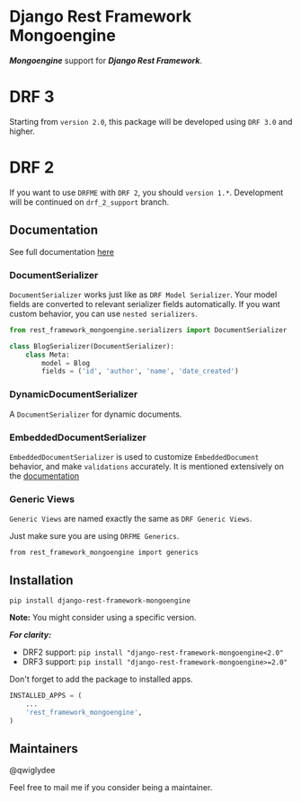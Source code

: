 Django Rest Framework Mongoengine
===============================

***Mongoengine*** support for ***Django Rest Framework***.

# DRF 3
Starting from `version 2.0`, this package will be developed using `DRF 3.0` and higher. 

# DRF 2
If you want to use `DRFME` with `DRF 2`, you should `version 1.*`. Development will be continued on `drf_2_support` branch.

## Documentation
See full documentation [here](https://pythonhosted.org/django-rest-framework-mongoengine/)
### DocumentSerializer
`DocumentSerializer` works just like as `DRF Model Serializer`. Your model fields are converted to relevant serializer fields automatically. If you want custom behavior, you can use `nested serializers`.
```Python
from rest_framework_mongoengine.serializers import DocumentSerializer

class BlogSerializer(DocumentSerializer):
    class Meta:
        model = Blog
        fields = ('id', 'author', 'name', 'date_created')
```
### DynamicDocumentSerializer
A `DocumentSerializer` for dynamic documents.
### EmbeddedDocumentSerializer
`EmbeddedDocumentSerializer` is used to customize `EmbeddedDocument` behavior, and make `validations` accurately. It is mentioned extensively on the [documentation](https://pythonhosted.org/django-rest-framework-mongoengine/serializers/#embeddeddocumentserializer)
### Generic Views
`Generic Views` are named exactly the same as `DRF Generic Views`. 

Just make sure you are using `DRFME Generics`.

`from rest_framework_mongoengine import generics`

## Installation
`pip install django-rest-framework-mongoengine`

**Note:** You might consider using a specific version.

***For clarity:***
- DRF2 support: `pip install "django-rest-framework-mongoengine<2.0"`
- DRF3 support: `pip install "django-rest-framework-mongoengine>=2.0"`


Don't forget to add the package to installed apps.
```Python
INSTALLED_APPS = (
    ...
    'rest_framework_mongoengine',
)
```

## Maintainers

@qwiglydee

Feel free to mail me if you consider being a maintainer.
